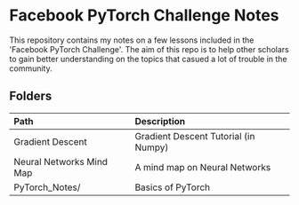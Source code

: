 # Facebook PyTorch Challenge Notes

This repository contains my notes on a few lessons included in the 'Facebook PyTorch Challenge'. 
The aim of this repo is to help other scholars to gain better understanding on the topics that casued a lot of trouble in the community. 


## Folders

**Path**|**Description**
:-----|:-----
Gradient Descent|Gradient Descent Tutorial (in Numpy)
Neural Networks Mind Map|A mind map on Neural Networks
PyTorch_Notes/|Basics of PyTorch

